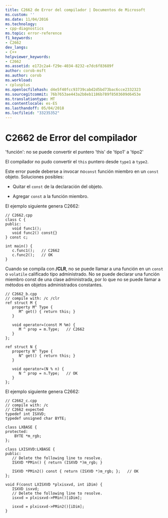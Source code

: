 ```yaml
---
title: C2662 de Error del compilador | Documentos de Microsoft
ms.custom: ''
ms.date: 11/04/2016
ms.technology:
- cpp-diagnostics
ms.topic: error-reference
f1_keywords:
- C2662
dev_langs:
- C++
helpviewer_keywords:
- C2662
ms.assetid: e172c2a4-f29e-4034-8232-e7dc6f83689f
author: corob-msft
ms.author: corob
ms.workload:
- cplusplus
ms.openlocfilehash: d4e5f40fcc93739cabd2d5bd73bac6cce2332323
ms.sourcegitcommit: 76b7653ae443a2b8eb1186b789f8503609d6453e
ms.translationtype: MT
ms.contentlocale: es-ES
ms.lasthandoff: 05/04/2018
ms.locfileid: "33235352"
---
```

# <a name="compiler-error-c2662"></a>C2662 de Error del compilador
'función': no se puede convertir el puntero 'this' de 'tipo1' a 'tipo2'  
  
 El compilador no pudo convertir el `this` puntero desde `type1` a `type2`.  
  
 Este error puede deberse a invocar no`const` función miembro en un `const` objeto.  Soluciones posibles:  
  
-   Quitar el `const` de la declaración del objeto.  
  
-   Agregar `const` a la función miembro.  
  
 El ejemplo siguiente genera C2662:  
  
```  
// C2662.cpp  
class C {  
public:  
   void func1();  
   void func2() const{}  
} const c;  
  
int main() {  
   c.func1();   // C2662  
   c.func2();   // OK  
}  
```  
  
 Cuando se compila con **/CLR**, no se puede llamar a una función en un `const` o `volatile` calificado tipo administrado. No se puede declarar una función miembro const de una clase administrada, por lo que no se puede llamar a métodos en objetos administrados constantes.  
  
```  
// C2662_b.cpp  
// compile with: /c /clr  
ref struct M {  
   property M^ Type {  
      M^ get() { return this; }  
   }  
  
   void operator=(const M %m) {  
      M ^ prop = m.Type;   // C2662  
   }  
};  
  
ref struct N {  
   property N^ Type {  
      N^ get() { return this; }  
   }  
  
   void operator=(N % n) {  
      N ^ prop = n.Type;   // OK  
   }  
};  
```  
  
 El ejemplo siguiente genera C2662:  
  
```  
// C2662_c.cpp  
// compile with: /c  
// C2662 expected  
typedef int ISXVD;  
typedef unsigned char BYTE;  
  
class LXBASE {  
protected:  
    BYTE *m_rgb;  
};  
  
class LXISXVD:LXBASE {  
public:  
   // Delete the following line to resolve.  
   ISXVD *PMin() { return (ISXVD *)m_rgb; }  
  
   ISXVD *PMin2() const { return (ISXVD *)m_rgb; };   // OK  
};  
  
void F(const LXISXVD *plxisxvd, int iDim) {  
   ISXVD isxvd;  
   // Delete the following line to resolve.  
   isxvd = plxisxvd->PMin()[iDim];  
  
   isxvd = plxisxvd->PMin2()[iDim];    
}  
```